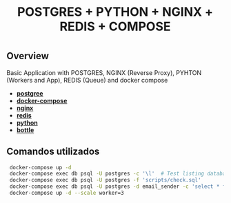 <h1 align="center"> 
    POSTGRES + PYTHON + NGINX + REDIS + COMPOSE
<h1>

## Overview
Basic Application with POSTGRES, NGINX (Reverse Proxy), PYHTON (Workers and App), REDIS (Queue) and docker compose

- **[postgree](https://www.postgresql.org/)**
- **[docker-compose](https://docs.docker.com/compose/)**
- **[nginx](https://www.nginx.com/blog/deploying-nginx-nginx-plus-docker/)**
- **[redis](https://redis.io/)**
- **[python](https://www.python.org/)**
- **[bottle](https://pypi.org/project/bottle/)**

## Comandos utilizados
``` bash
 docker-compose up -d
 docker-compose exec db psql -U postgres -c '\l'  # Test listing databases
 docker-compose exec db psql -U postgres -f 'scripts/check.sql'
 docker-compose exec db psql -U postgres -d email_sender -c 'select * from emails;'
 docker-compose up -d --scale worker=3
```




